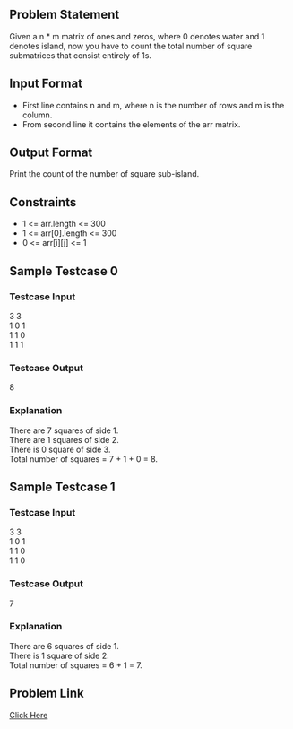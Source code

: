 ## Problem Statement

Given a n * m matrix of ones and zeros, where 0 denotes water and 1 denotes island, now you have to count the total number of square submatrices that consist entirely of 1s. 

## Input Format

- First line contains n and m, where n is the number of rows and m is the column.
- From second line it contains the elements of the arr matrix.

## Output Format
Print the count of the number of square sub-island. 

## Constraints

- 1 <= arr.length <= 300
- 1 <= arr[0].length <= 300
- 0 <= arr[i][j] <= 1

## Sample Testcase 0

### Testcase Input

3 3 <br>
1 0 1 <br>
1 1 0 <br>
1 1 1

### Testcase Output
8

### Explanation

There are 7 squares of side 1. <br>
There are 1 squares of side 2. <br>
There is  0 square of side 3. <br>
Total number of squares = 7 + 1 + 0 = 8.

## Sample Testcase 1

### Testcase Input

3 3 <br>
1 0 1 <br>
1 1 0 <br>
1 1 0

### Testcase Output
7

### Explanation

There are 6 squares of side 1. <br>
There is 1 square of side 2. <br>
Total number of squares = 6 + 1 = 7.

## Problem Link

[Click Here](https://unstop.com/courses/unstop-practice-interview-pep/30-days-dsa-bootcamp/day-mixed-problems-37748/coding-question-37830/)
